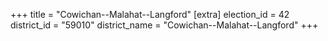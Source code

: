 +++
title = "Cowichan--Malahat--Langford"
[extra]
election_id = 42
district_id = "59010"
district_name = "Cowichan--Malahat--Langford"
+++
